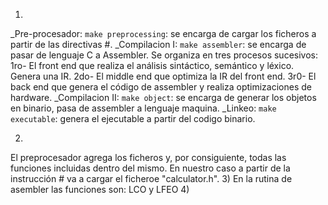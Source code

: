 1)
_Pre-procesador: `make preprocessing`: se encarga de cargar los ficheros a partir de las directivas #. 
_Compilacion I: `make assembler`: se encarga de pasar de lenguaje C a Assembler. Se organiza en tres procesos sucesivos: 
1ro- El front end que realiza el análisis sintáctico, semántico y léxico. Genera una IR.
2do- El middle end que optimiza la IR del front end.
3r0- El back end que genera el código de assembler y realiza optimizaciones de hardware.
_Compilacion II: `make object`: se encarga de generar los objetos en binario, pasa de assembler a lenguaje maquina.
_Linkeo: `make executable`: genera el ejecutable a partir del codigo binario.

2)
El preprocesador agrega los ficheros y, por consiguiente, todas las funciones incluidas dentro del mismo. En nuestro caso a partir de la instrucción # va a cargar el ficheroe "calculator.h". 
3)
En la rutina de asembler las funciones son: LCO y LFEO
4)

